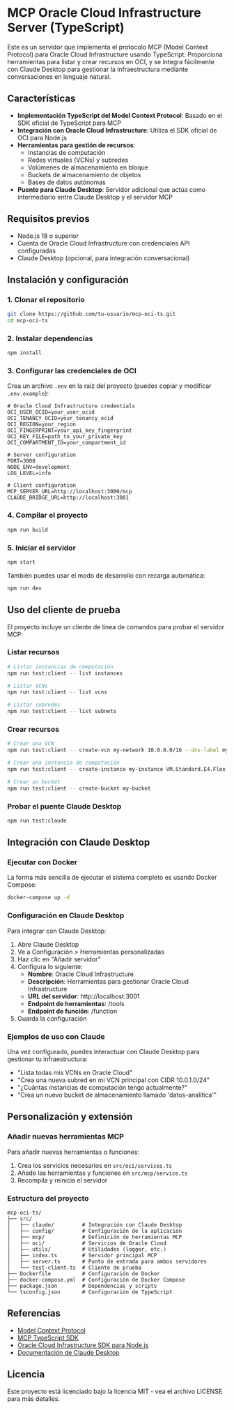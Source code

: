 # MCP Oracle Cloud Infrastructure Server (TypeScript)

Este es un servidor que implementa el protocolo MCP (Model Context Protocol) para Oracle Cloud Infrastructure usando TypeScript. Proporciona herramientas para listar y crear recursos en OCI, y se integra fácilmente con Claude Desktop para gestionar la infraestructura mediante conversaciones en lenguaje natural.

## Características

- **Implementación TypeScript del Model Context Protocol**: Basado en el SDK oficial de TypeScript para MCP
- **Integración con Oracle Cloud Infrastructure**: Utiliza el SDK oficial de OCI para Node.js
- **Herramientas para gestión de recursos**:
  - Instancias de computación
  - Redes virtuales (VCNs) y subredes
  - Volúmenes de almacenamiento en bloque
  - Buckets de almacenamiento de objetos
  - Bases de datos autónomas
- **Puente para Claude Desktop**: Servidor adicional que actúa como intermediario entre Claude Desktop y el servidor MCP

## Requisitos previos

- Node.js 18 o superior
- Cuenta de Oracle Cloud Infrastructure con credenciales API configuradas
- Claude Desktop (opcional, para integración conversacional)

## Instalación y configuración

### 1. Clonar el repositorio

```bash
git clone https://github.com/tu-usuario/mcp-oci-ts.git
cd mcp-oci-ts
```

### 2. Instalar dependencias

```bash
npm install
```

### 3. Configurar las credenciales de OCI

Crea un archivo `.env` en la raíz del proyecto (puedes copiar y modificar `.env.example`):

```
# Oracle Cloud Infrastructure credentials
OCI_USER_OCID=your_user_ocid
OCI_TENANCY_OCID=your_tenancy_ocid
OCI_REGION=your_region
OCI_FINGERPRINT=your_api_key_fingerprint
OCI_KEY_FILE=path_to_your_private_key
OCI_COMPARTMENT_ID=your_compartment_id

# Server configuration
PORT=3000
NODE_ENV=development
LOG_LEVEL=info

# Client configuration
MCP_SERVER_URL=http://localhost:3000/mcp
CLAUDE_BRIDGE_URL=http://localhost:3001
```

### 4. Compilar el proyecto

```bash
npm run build
```

### 5. Iniciar el servidor

```bash
npm start
```

También puedes usar el modo de desarrollo con recarga automática:

```bash
npm run dev
```

## Uso del cliente de prueba

El proyecto incluye un cliente de línea de comandos para probar el servidor MCP:

### Listar recursos

```bash
# Listar instancias de computación
npm run test:client -- list instances

# Listar VCNs
npm run test:client -- list vcns

# Listar subredes
npm run test:client -- list subnets
```

### Crear recursos

```bash
# Crear una VCN
npm run test:client -- create-vcn my-network 10.0.0.0/16 --dns-label mynetwork

# Crear una instancia de computación
npm run test:client -- create-instance my-instance VM.Standard.E4.Flex ocid1.image.oc1... ocid1.subnet.oc1... AD-1

# Crear un bucket
npm run test:client -- create-bucket my-bucket
```

### Probar el puente Claude Desktop

```bash
npm run test:claude
```

## Integración con Claude Desktop

### Ejecutar con Docker

La forma más sencilla de ejecutar el sistema completo es usando Docker Compose:

```bash
docker-compose up -d
```

### Configuración en Claude Desktop

Para integrar con Claude Desktop:

1. Abre Claude Desktop
2. Ve a Configuración > Herramientas personalizadas
3. Haz clic en "Añadir servidor"
4. Configura lo siguiente:
   - **Nombre**: Oracle Cloud Infrastructure
   - **Descripción**: Herramientas para gestionar Oracle Cloud Infrastructure
   - **URL del servidor**: http://localhost:3001
   - **Endpoint de herramientas**: /tools
   - **Endpoint de función**: /function
5. Guarda la configuración

### Ejemplos de uso con Claude

Una vez configurado, puedes interactuar con Claude Desktop para gestionar tu infraestructura:

- "Lista todas mis VCNs en Oracle Cloud"
- "Crea una nueva subred en mi VCN principal con CIDR 10.0.1.0/24"
- "¿Cuántas instancias de computación tengo actualmente?"
- "Crea un nuevo bucket de almacenamiento llamado 'datos-analítica'"

## Personalización y extensión

### Añadir nuevas herramientas MCP

Para añadir nuevas herramientas o funciones:

1. Crea los servicios necesarios en `src/oci/services.ts`
2. Añade las herramientas y funciones en `src/mcp/service.ts`
3. Recompila y reinicia el servidor

### Estructura del proyecto

```
mcp-oci-ts/
├── src/
│   ├── claude/         # Integración con Claude Desktop
│   ├── config/         # Configuración de la aplicación
│   ├── mcp/            # Definición de herramientas MCP
│   ├── oci/            # Servicios de Oracle Cloud
│   ├── utils/          # Utilidades (logger, etc.)
│   ├── index.ts        # Servidor principal MCP
│   ├── server.ts       # Punto de entrada para ambos servidores
│   └── test-client.ts  # Cliente de prueba
├── Dockerfile          # Configuración de Docker
├── docker-compose.yml  # Configuración de Docker Compose
├── package.json        # Dependencias y scripts
└── tsconfig.json       # Configuración de TypeScript
```

## Referencias

- [Model Context Protocol](https://modelcontextprotocol.io/)
- [MCP TypeScript SDK](https://github.com/modelcontextprotocol/typescript-sdk)
- [Oracle Cloud Infrastructure SDK para Node.js](https://github.com/oracle/oci-typescript-sdk)
- [Documentación de Claude Desktop](https://docs.anthropic.com)

## Licencia

Este proyecto está licenciado bajo la licencia MIT - vea el archivo LICENSE para más detalles.
